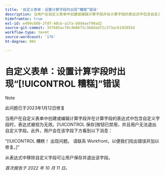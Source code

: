 ```yaml
---
title: '自定义表单：设置计算字段时出现“糟糕”错误'
description: 当用户在自定义表单中创建或编辑计算字段并在计算字段的表达式中包含自定义字段时，表达式被视为无效。‘保存’按钮已禁用，并且用户无法退出自定义字段。此外，用户会在该字段下方看到‘糟糕’消息。
hidefromtoc: true
exl-id: e499c680-2fdf-40cb-a1fa-b0d4ae799ad2
source-git-commit: 35fb85acf0c4b8675c3b6dad72c373ac6192055d
workflow-type: tm+mt
source-wordcount: '176'
ht-degree: 96%

---
```


# 自定义表单：设置计算字段时出现“[!UICONTROL 糟糕]”错误

<!--Requested: Do not delete without approval from Alex Beach-->

>[!NOTE]
>
>此问题已于2023年1月12日修复

当用户在自定义表单中创建或编辑计算字段并在计算字段的表达式中包含自定义字段时，表达式被视为无效。[!UICONTROL 保存]按钮已禁用，并且用户无法退出自定义字段。此外，用户会在该字段下方看到以下消息：

“[!UICONTROL 糟糕！ 出现问题。 请联系 Workfront，以便我们找出错误并加以修复。]”

从表达式中移除自定义字段可让用户保存并退出该字段。

_首次报告于 2022 年 10 月 11 日。_